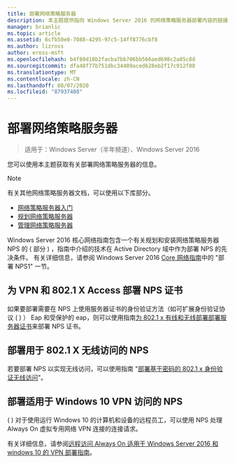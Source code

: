 ```yaml
---
title: 部署网络策略服务器
description: 本主题提供指向 Windows Server 2016 的网络策略服务器部署内容的链接，并包含指向有关 NPS 的其他指南的链接。
manager: brianlic
ms.topic: article
ms.assetid: 6cfb50e0-7088-4295-97c5-14ff8776cbf8
ms.author: lizross
author: eross-msft
ms.openlocfilehash: b4f80d18b2facba7bb706bb566aed698c2a85c8d
ms.sourcegitcommit: dfa48f77b751dbc34409aced628eb2f17c912f08
ms.translationtype: MT
ms.contentlocale: zh-CN
ms.lasthandoff: 08/07/2020
ms.locfileid: "87937408"
---
```

# <a name="deploy-network-policy-server"></a>部署网络策略服务器

>适用于：Windows Server（半年频道）、Windows Server 2016

您可以使用本主题获取有关部署网络策略服务器的信息。

>[!NOTE]
>有关其他网络策略服务器文档，可以使用以下库部分。
>- [网络策略服务器入门](nps-getstart-top.md)
>- [规划网络策略服务器](nps-plan-top.md)
>- [管理网络策略服务器](nps-manage-top.md)

Windows Server 2016 核心网络指南包含一个有关规划和安装网络策略服务器 NPS 的 \( 部分 \) ，指南中介绍的技术在 Active Directory 域中作为部署 NPS 的先决条件。 有关详细信息，请参阅 Windows Server 2016 [Core 网络指南](https://technet.microsoft.com/windows-server-docs/networking/core-network-guide/core-network-guide#BKMK_deployNPS1)中的 "部署 NPS1" 一节。

## <a name="deploy-nps-certificates-for-vpn-and-8021x-access"></a>为 VPN 和 802.1 X Access 部署 NPS 证书

如果要部署需要在 NPS 上使用服务器证书的身份验证方法（如可扩展身份验证协议 \( \) ） Eap 和受保护的 eap，则可以使用指南[为 802.1 x 有线和无线部署部署服务器证书](https://technet.microsoft.com/windows-server-docs/networking/core-network-guide/cncg/server-certs/deploy-server-certificates-for-802.1x-wired-and-wireless-deployments)来部署 NPS 证书。

## <a name="deploy-nps-for-8021x-wireless-access"></a>部署用于 802.1 X 无线访问的 NPS

若要部署 NPS 以实现无线访问，可以使用指南 "[部署基于密码的 802.1 x 身份验证无线访问](https://technet.microsoft.com/windows-server-docs/networking/core-network-guide/cncg/wireless/a-deploy-8021x-wireless-access)"。

## <a name="deploy-nps-for-windows-10-vpn-access"></a>部署适用于 Windows 10 VPN 访问的 NPS

\( \) 对于使用运行 Windows 10 的计算机和设备的远程员工，可以使用 NPS 处理 Always On 虚拟专用网络 VPN 连接的连接请求。

有关详细信息，请参阅[远程访问 Always On 适用于 Windows Server 2016 和 windows 10 的 VPN 部署指南](https://docs.microsoft.com/windows-server/remote/remote-access/vpn/always-on-vpn/deploy/always-on-vpn-deploy)。

